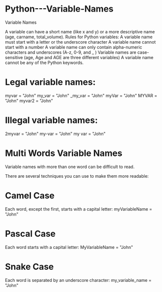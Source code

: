 # Python---Variable-Names
Variable Names

A variable can have a short name (like x and y) or a more descriptive name (age, carname, total_volume). Rules for Python variables:
A variable name must start with a letter or the underscore character
A variable name cannot start with a number
A variable name can only contain alpha-numeric characters and underscores (A-z, 0-9, and _ )
Variable names are case-sensitive (age, Age and AGE are three different variables)
A variable name cannot be any of the Python keywords.

# Legal variable names:
myvar = "John"
my_var = "John"
_my_var = "John"
myVar = "John"
MYVAR = "John"
myvar2 = "John"

# Illegal variable names:
2myvar = "John"
my-var = "John"
my var = "John"

# Multi Words Variable Names 
Variable names with more than one word can be difficult to read.

There are several techniques you can use to make them more readable:

# Camel Case

Each word, except the first, starts with a capital letter:
myVariableName = "John"

# Pascal Case
Each word starts with a capital letter:
MyVariableName = "John"

# Snake Case
Each word is separated by an underscore character:
my_variable_name = "John"











